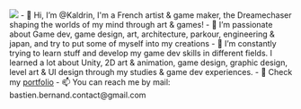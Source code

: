 <img src="https://cdnb.artstation.com/p/assets/images/images/028/405/783/large/bastien-bernand-kaldrin-welcome-to-my-world-min02-min-50-min.jpg?1594378323">
-  👋 Hi, I’m @Kaldrin, I'm a French artist & game maker, the Dreamechaser shaping the worlds of my mind through art & games!
- 👀 I’m passionate about Game dev, game design, art, architecture, parkour, engineering & japan, and try to put some of myself into my creations
- 🌱 I’m constantly trying to learn stuff and develop my game dev skills in different fields. I learned a lot about Unity, 2D art & animation, game design, graphic design, level art & UI design through my studies & game dev experiences.
- 🔗 Check my <a href="https://kaldrin.start.page/">portfolio</a>
- 📫 You can reach me by mail: bastien.bernand.contact@gmail.com

<!---
Kaldrin/Kaldrin is a ✨ special ✨ repository because its `README.md` (this file) appears on your GitHub profile.
You can click the Preview link to take a look at your changes.
--->
